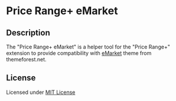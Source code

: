 # Price Range+ eMarket

## Description
The "Price Range+ eMarket" is a helper tool for the "Price Range+" extension to provide compatibility with [eMarket](https://themeforest.net/item/emarket-the-ecommerce-multipurpose-marketplace-opencart-3-theme-mobile-layouts-included/20843842) theme from themeforest.net.

## License
Licensed under [MIT License](https://git.io/Jv29w)
